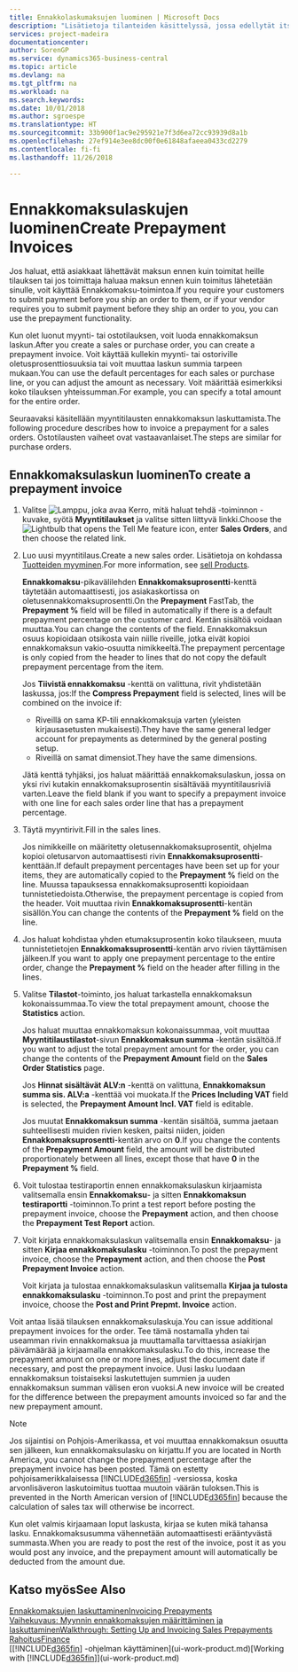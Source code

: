 ```yaml
---
title: Ennakkolaskumaksujen luominen | Microsoft Docs
description: "Lisätietoja tilanteiden käsittelyssä, jossa edellytät itse ennakkomaksua toimittajasi edellyttää sitä."
services: project-madeira
documentationcenter: 
author: SorenGP
ms.service: dynamics365-business-central
ms.topic: article
ms.devlang: na
ms.tgt_pltfrm: na
ms.workload: na
ms.search.keywords: 
ms.date: 10/01/2018
ms.author: sgroespe
ms.translationtype: HT
ms.sourcegitcommit: 33b900f1ac9e295921e7f3d6ea72cc93939d8a1b
ms.openlocfilehash: 27ef914e3ee8dc00f0e61848afaeea0433cd2279
ms.contentlocale: fi-fi
ms.lasthandoff: 11/26/2018

---
```

# <a name="create-prepayment-invoices"></a><span data-ttu-id="d0913-103">Ennakkomaksulaskujen luominen</span><span class="sxs-lookup"><span data-stu-id="d0913-103">Create Prepayment Invoices</span></span>
<span data-ttu-id="d0913-104">Jos haluat, että asiakkaat lähettävät maksun ennen kuin toimitat heille tilauksen tai jos toimittaja haluaa maksun ennen kuin toimitus lähetetään sinulle, voit käyttää Ennakkomaksu-toimintoa.</span><span class="sxs-lookup"><span data-stu-id="d0913-104">If you require your customers to submit payment before you ship an order to them, or if your vendor requires you to submit payment before they ship an order to you, you can use the prepayment functionality.</span></span>  

<span data-ttu-id="d0913-105">Kun olet luonut myynti- tai ostotilauksen, voit luoda ennakkomaksun laskun.</span><span class="sxs-lookup"><span data-stu-id="d0913-105">After you create a sales or purchase order, you can create a prepayment invoice.</span></span> <span data-ttu-id="d0913-106">Voit käyttää kullekin myynti- tai ostoriville oletusprosenttiosuuksia tai voit muuttaa laskun summia tarpeen mukaan.</span><span class="sxs-lookup"><span data-stu-id="d0913-106">You can use the default percentages for each sales or purchase line, or you can adjust the amount as necessary.</span></span> <span data-ttu-id="d0913-107">Voit määrittää esimerkiksi koko tilauksen yhteissumman.</span><span class="sxs-lookup"><span data-stu-id="d0913-107">For example, you can specify a total amount for the entire order.</span></span>  

<span data-ttu-id="d0913-108">Seuraavaksi käsitellään myyntitilausten ennakkomaksun laskuttamista.</span><span class="sxs-lookup"><span data-stu-id="d0913-108">The following procedure describes how to invoice a prepayment for a sales orders.</span></span> <span data-ttu-id="d0913-109">Ostotilausten vaiheet ovat vastaavanlaiset.</span><span class="sxs-lookup"><span data-stu-id="d0913-109">The steps are similar for purchase orders.</span></span>  

## <a name="to-create-a-prepayment-invoice"></a><span data-ttu-id="d0913-110">Ennakkomaksulaskun luominen</span><span class="sxs-lookup"><span data-stu-id="d0913-110">To create a prepayment invoice</span></span>  
1. <span data-ttu-id="d0913-111">Valitse ![Lamppu, joka avaa Kerro, mitä haluat tehdä -toiminnon](media/ui-search/search_small.png "Kerro, mitä haluat tehdä") -kuvake, syötä **Myyntitilaukset** ja valitse sitten liittyvä linkki.</span><span class="sxs-lookup"><span data-stu-id="d0913-111">Choose the ![Lightbulb that opens the Tell Me feature](media/ui-search/search_small.png "Tell me what you want to do") icon, enter **Sales Orders**, and then choose the related link.</span></span>  
2. <span data-ttu-id="d0913-112">Luo uusi myyntitilaus.</span><span class="sxs-lookup"><span data-stu-id="d0913-112">Create a new sales order.</span></span> <span data-ttu-id="d0913-113">Lisätietoja on kohdassa [Tuotteiden myyminen](sales-how-sell-products.md).</span><span class="sxs-lookup"><span data-stu-id="d0913-113">For more information, see [sell Products](sales-how-sell-products.md).</span></span>  

    <span data-ttu-id="d0913-114">**Ennakkomaksu**-pikavälilehden **Ennakkomaksuprosentti**-kenttä täytetään automaattisesti, jos asiakaskortissa on oletusennakkomaksuprosentti.</span><span class="sxs-lookup"><span data-stu-id="d0913-114">On the **Prepayment** FastTab, the **Prepayment %** field will be filled in automatically if there is a default prepayment percentage on the customer card.</span></span> <span data-ttu-id="d0913-115">Kentän sisältöä voidaan muuttaa.</span><span class="sxs-lookup"><span data-stu-id="d0913-115">You can change the contents of the field.</span></span> <span data-ttu-id="d0913-116">Ennakkomaksun osuus kopioidaan otsikosta vain niille riveille, jotka eivät kopioi ennakkomaksun vakio-osuutta nimikkeeltä.</span><span class="sxs-lookup"><span data-stu-id="d0913-116">The prepayment percentage is only copied from the header to lines that do not copy the default prepayment percentage from the item.</span></span>  

    <span data-ttu-id="d0913-117">Jos **Tiivistä ennakkomaksu** -kenttä on valittuna, rivit yhdistetään laskussa, jos:</span><span class="sxs-lookup"><span data-stu-id="d0913-117">If the **Compress Prepayment** field is selected, lines will be combined on the invoice if:</span></span>  
    - <span data-ttu-id="d0913-118">Riveillä on sama KP-tili ennakkomaksuja varten (yleisten kirjausasetusten mukaisesti).</span><span class="sxs-lookup"><span data-stu-id="d0913-118">They have the same general ledger account for prepayments as determined by the general posting setup.</span></span>  
    - <span data-ttu-id="d0913-119">Riveillä on samat dimensiot.</span><span class="sxs-lookup"><span data-stu-id="d0913-119">They have the same dimensions.</span></span>  

    <span data-ttu-id="d0913-120">Jätä kenttä tyhjäksi, jos haluat määrittää ennakkomaksulaskun, jossa on yksi rivi kutakin ennakkomaksuprosentin sisältävää myyntitilausriviä varten.</span><span class="sxs-lookup"><span data-stu-id="d0913-120">Leave the field blank if you want to specify a prepayment invoice with one line for each sales order line that has a prepayment percentage.</span></span>  

3. <span data-ttu-id="d0913-121">Täytä myyntirivit.</span><span class="sxs-lookup"><span data-stu-id="d0913-121">Fill in the sales lines.</span></span>  

    <span data-ttu-id="d0913-122">Jos nimikkeille on määritetty oletusennakkomaksuprosentit, ohjelma kopioi oletusarvon automaattisesti rivin **Ennakkomaksuprosentti**-kenttään.</span><span class="sxs-lookup"><span data-stu-id="d0913-122">If default prepayment percentages have been set up for your items, they are automatically copied to the **Prepayment %** field on the line.</span></span> <span data-ttu-id="d0913-123">Muussa tapauksessa ennakkomaksuprosentti kopioidaan tunnistetiedoista.</span><span class="sxs-lookup"><span data-stu-id="d0913-123">Otherwise, the prepayment percentage is copied from the header.</span></span> <span data-ttu-id="d0913-124">Voit muuttaa rivin **Ennakkomaksuprosentti**-kentän sisällön.</span><span class="sxs-lookup"><span data-stu-id="d0913-124">You can change the contents of the **Prepayment %** field on the line.</span></span>  
4. <span data-ttu-id="d0913-125">Jos haluat kohdistaa yhden etumaksuprosentin koko tilaukseen, muuta tunnistetietojen **Ennakkomaksuprosentti**-kentän arvo rivien täyttämisen jälkeen.</span><span class="sxs-lookup"><span data-stu-id="d0913-125">If you want to apply one prepayment percentage to the entire order, change the **Prepayment %** field on the header after filling in the lines.</span></span>  
5. <span data-ttu-id="d0913-126">Valitse **Tilastot**-toiminto, jos haluat tarkastella ennakkomaksun kokonaissummaa.</span><span class="sxs-lookup"><span data-stu-id="d0913-126">To view the total prepayment amount, choose the **Statistics** action.</span></span>

    <span data-ttu-id="d0913-127">Jos haluat muuttaa ennakkomaksun kokonaissummaa, voit muuttaa **Myyntitilaustilastot**-sivun **Ennakkomaksun summa** -kentän sisältöä.</span><span class="sxs-lookup"><span data-stu-id="d0913-127">If you want to adjust the total prepayment amount for the order, you can change the contents of the **Prepayment Amount** field on the **Sales Order Statistics** page.</span></span>  

    <span data-ttu-id="d0913-128">Jos **Hinnat sisältävät ALV:n** -kenttä on valittuna, **Ennakkomaksun summa sis. ALV:a** -kenttää voi muokata.</span><span class="sxs-lookup"><span data-stu-id="d0913-128">If the **Prices Including VAT** field is selected, the **Prepayment Amount Incl. VAT** field is editable.</span></span>  

    <span data-ttu-id="d0913-129">Jos muutat **Ennakkomaksun summa** -kentän sisältöä, summa jaetaan suhteellisesti muiden rivien kesken, paitsi niiden, joiden **Ennakkomaksuprosentti**-kentän arvo on **0**.</span><span class="sxs-lookup"><span data-stu-id="d0913-129">If you change the contents of the **Prepayment Amount** field, the amount will be distributed proportionately between all lines, except those that have **0** in the **Prepayment %** field.</span></span>  
6. <span data-ttu-id="d0913-130">Voit tulostaa testiraportin ennen ennakkomaksulaskun kirjaamista valitsemalla ensin **Ennakkomaksu**- ja sitten **Ennakkomaksun testiraportti** -toiminnon.</span><span class="sxs-lookup"><span data-stu-id="d0913-130">To print a test report before posting the prepayment invoice, choose the **Prepayment** action, and then choose the **Prepayment Test Report** action.</span></span>  
7. <span data-ttu-id="d0913-131">Voit kirjata ennakkomaksulaskun valitsemalla ensin **Ennakkomaksu**- ja sitten **Kirjaa ennakkomaksulasku** -toiminnon.</span><span class="sxs-lookup"><span data-stu-id="d0913-131">To post the prepayment invoice, choose the **Prepayment** action, and then choose the **Post Prepayment Invoice** action.</span></span>  

    <span data-ttu-id="d0913-132">Voit kirjata ja tulostaa ennakkomaksulaskun valitsemalla **Kirjaa ja tulosta ennakkomaksulasku** -toiminnon.</span><span class="sxs-lookup"><span data-stu-id="d0913-132">To post and print the prepayment invoice, choose the **Post and Print Prepmt. Invoice** action.</span></span>  

<span data-ttu-id="d0913-133">Voit antaa lisää tilauksen ennakkomaksulaskuja.</span><span class="sxs-lookup"><span data-stu-id="d0913-133">You can issue additional prepayment invoices for the order.</span></span> <span data-ttu-id="d0913-134">Tee tämä nostamalla yhden tai useamman rivin ennakkomaksua ja muuttamalla tarvittaessa asiakirjan päivämäärää ja kirjaamalla ennakkomaksulasku.</span><span class="sxs-lookup"><span data-stu-id="d0913-134">To do this, increase the prepayment amount on one or more lines, adjust the document date if necessary, and post the prepayment invoice.</span></span> <span data-ttu-id="d0913-135">Uusi lasku luodaan ennakkomaksun toistaiseksi laskutettujen summien ja uuden ennakkomaksun summan välisen eron vuoksi.</span><span class="sxs-lookup"><span data-stu-id="d0913-135">A new invoice will be created for the difference between the prepayment amounts invoiced so far and the new prepayment amount.</span></span>  

> [!NOTE]  
>  <span data-ttu-id="d0913-136">Jos sijaintisi on Pohjois-Amerikassa, et voi muuttaa ennakkomaksun osuutta sen jälkeen, kun ennakkomaksulasku on kirjattu.</span><span class="sxs-lookup"><span data-stu-id="d0913-136">If you are located in North America, you cannot change the prepayment percentage after the prepayment invoice has been posted.</span></span> <span data-ttu-id="d0913-137">Tämä on estetty pohjoisamerikkalaisessa [!INCLUDE[d365fin](includes/d365fin_md.md)] -versiossa, koska arvonlisäveron laskutoimitus tuottaa muutoin väärän tuloksen.</span><span class="sxs-lookup"><span data-stu-id="d0913-137">This is prevented in the North American version of [!INCLUDE[d365fin](includes/d365fin_md.md)] because the calculation of sales tax will otherwise be incorrect.</span></span>  

 <span data-ttu-id="d0913-138">Kun olet valmis kirjaamaan loput laskusta, kirjaa se kuten mikä tahansa lasku. Ennakkomaksusumma vähennetään automaattisesti erääntyvästä summasta.</span><span class="sxs-lookup"><span data-stu-id="d0913-138">When you are ready to post the rest of the invoice, post it as you would post any invoice, and the prepayment amount will automatically be deducted from the amount due.</span></span>  

## <a name="see-also"></a><span data-ttu-id="d0913-139">Katso myös</span><span class="sxs-lookup"><span data-stu-id="d0913-139">See Also</span></span>  
[<span data-ttu-id="d0913-140">Ennakkomaksujen laskuttaminen</span><span class="sxs-lookup"><span data-stu-id="d0913-140">Invoicing Prepayments</span></span>](finance-invoice-prepayments.md)  
[<span data-ttu-id="d0913-141">Vaihekuvaus: Myynnin ennakkomaksujen määrittäminen ja laskuttaminen</span><span class="sxs-lookup"><span data-stu-id="d0913-141">Walkthrough: Setting Up and Invoicing Sales Prepayments</span></span>](walkthrough-setting-up-and-invoicing-sales-prepayments.md)  
[<span data-ttu-id="d0913-142">Rahoitus</span><span class="sxs-lookup"><span data-stu-id="d0913-142">Finance</span></span>](finance.md)  
<span data-ttu-id="d0913-143">[[!INCLUDE[d365fin](includes/d365fin_md.md)] -ohjelman käyttäminen](ui-work-product.md)</span><span class="sxs-lookup"><span data-stu-id="d0913-143">[Working with [!INCLUDE[d365fin](includes/d365fin_md.md)]](ui-work-product.md)</span></span>


